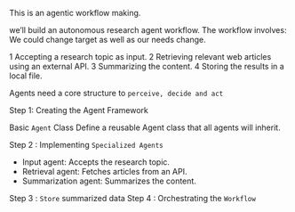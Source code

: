 This is an agentic workflow making.

we’ll build an autonomous research agent workflow. The workflow involves:
We could change target as well as our needs change.

1 Accepting a research topic as input.
2 Retrieving relevant web articles using an external API.
3 Summarizing the content.
4 Storing the results in a local file.


Agents need a core structure to ``perceive, decide and act``

Step 1: Creating the Agent Framework

Basic ``Agent`` Class
Define a reusable Agent class that all agents will inherit.

Step 2 : Implementing ``Specialized Agents``

- Input agent: Accepts the research topic.
- Retrieval agent: Fetches articles from an API.
- Summarization agent: Summarizes the content.

Step 3 : ``Store`` summarized data
Step 4 : Orchestrating the ``Workflow``
